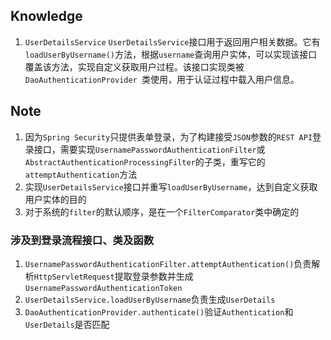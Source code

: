 ## Knowledge
1. `UserDetailsService`
`UserDetailsService`接口用于返回用户相关数据。它有`loadUserByUsername()`方法，根据`username`查询用户实体，可以实现该接口覆盖该方法，实现自定义获取用户过程。该接口实现类被`DaoAuthenticationProvider `类使用，用于认证过程中载入用户信息。
## Note
1. 因为`Spring Security`只提供表单登录，为了构建接受`JSON`参数的`REST API`登录接口，需要实现`UsernamePasswordAuthenticationFilter`或`AbstractAuthenticationProcessingFilter`的子类，重写它的 `attemptAuthentication`方法
2. 实现`UserDetailsService`接口并重写`loadUserByUsername`，达到自定义获取用户实体的目的
2. 对于系统的`filter`的默认顺序，是在一个`FilterComparator`类中确定的
### 涉及到登录流程接口、类及函数
1. `UsernamePasswordAuthenticationFilter.attemptAuthentication()`负责解析`HttpServletRequest`提取登录参数并生成`UsernamePasswordAuthenticationToken`
2. `UserDetailsService.loadUserByUsername`负责生成`UserDetails`
3. `DaoAuthenticationProvider.authenticate()`验证`Authentication`和`UserDetails`是否匹配
<!--stackedit_data:
eyJoaXN0b3J5IjpbLTE0NjQ0OTk3NSwtMTU2MzI0Mzc3MiwxMz
M5ODA3NzE3LDE3MTE2ODAwMywtODI4MTA4ODU2LDQ0MDQ0Mjg2
MCwtMTY4MjAwNTUwMCwxMDM4NzM4NTY4LC0xODI5ODcxNjgsLT
Y5ODk1Mjg0Niw2MDYxNTMxMl19
-->